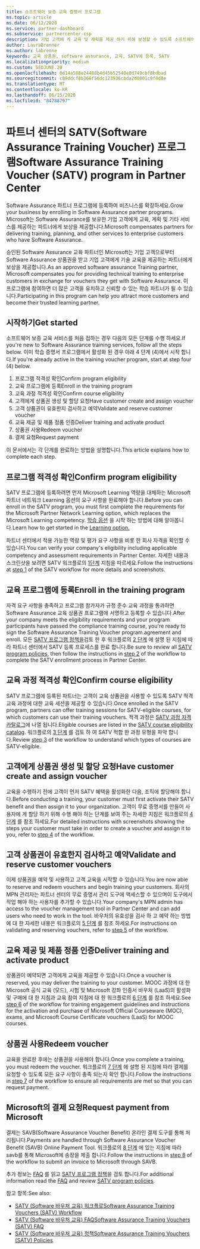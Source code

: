 ```yaml
---
title: 소프트웨어 보증 교육 증명서 프로그램
ms.topic: article
ms.date: 06/12/2020
ms.service: partner-dashboard
ms.subservice: partnercenter-csp
description: 기업 고객에 게 교육 및 계획을 제공 하기 위해 보정할 수 있도록 소프트웨어 보증 교육 증명서 프로그램에 등록 하는 방법에 대해 알아봅니다.
author: LauraBrenner
ms.author: labrenne
keywords: 교육 상품권, software assurance, 교육, SATV에 등록, SATV
ms.localizationpriority: medium
ms.custom: SEOJUNE.20
ms.openlocfilehash: 0d14a588e24488b4d45b52540e8d749cbf8bdbad
ms.sourcegitcommit: c89ddcf8b366f56dc123936cbda2d0001c9f0d8e
ms.translationtype: MT
ms.contentlocale: ko-KR
ms.lasthandoff: 06/15/2020
ms.locfileid: "84788797"
---
```

# <a name="software-assurance-training-voucher-satv-program-in-partner-center"></a><span data-ttu-id="34fb1-104">파트너 센터의 SATV(Software Assurance Training Voucher) 프로그램</span><span class="sxs-lookup"><span data-stu-id="34fb1-104">Software Assurance Training Voucher (SATV) program in Partner Center</span></span>

<span data-ttu-id="34fb1-105">Software Assurance 파트너 프로그램에 등록하여 비즈니스를 확장하세요.</span><span class="sxs-lookup"><span data-stu-id="34fb1-105">Grow your business by enrolling in Software Assurance partner programs.</span></span> <span data-ttu-id="34fb1-106">Microsoft는 Software Assurance를 보유한 기업 고객에게 교육, 계획 및 기타 서비스를 제공하는 파트너에게 보상을 제공합니다.</span><span class="sxs-lookup"><span data-stu-id="34fb1-106">Microsoft compensates partners for delivering training, planning, and other services to enterprise customers who have Software Assurance.</span></span>

<span data-ttu-id="34fb1-107">승인된 Software Assurance 교육 파트너인 Microsoft는 기업 고객으로부터 Software Assurance 상품권을 받고 기업 고객에게 기술 교육을 제공하는 파트너에게 보상을 제공합니다.</span><span class="sxs-lookup"><span data-stu-id="34fb1-107">As an approved software assurance Training partner, Microsoft compensates you for providing technical training to enterprise customers in exchange for vouchers they get with Software Assurance.</span></span> <span data-ttu-id="34fb1-108">이 프로그램에 참여하면 더 많은 고객을 유치하고 신뢰할 수 있는 학습 파트너가 될 수 있습니다.</span><span class="sxs-lookup"><span data-stu-id="34fb1-108">Participating in this program can help you attract more customers and become their trusted learning partner.</span></span>

## <a name="get-started"></a><span data-ttu-id="34fb1-109">시작하기</span><span class="sxs-lookup"><span data-stu-id="34fb1-109">Get started</span></span>

<span data-ttu-id="34fb1-110">소프트웨어 보증 교육 서비스를 처음 접하는 경우 다음의 모든 단계를 수행 하세요.</span><span class="sxs-lookup"><span data-stu-id="34fb1-110">If you're new to Software Assurance training services, follow all the steps below.</span></span> <span data-ttu-id="34fb1-111">이미 학습 증명서 프로그램에서 활성화 된 경우 아래 4 단계 (4)에서 시작 합니다.</span><span class="sxs-lookup"><span data-stu-id="34fb1-111">If you're already active in the training voucher program, start at step four (4) below.</span></span> 

1. <span data-ttu-id="34fb1-112">프로그램 적격성 확인</span><span class="sxs-lookup"><span data-stu-id="34fb1-112">Confirm program eligibility</span></span>
2. <span data-ttu-id="34fb1-113">교육 프로그램에 등록</span><span class="sxs-lookup"><span data-stu-id="34fb1-113">Enroll in the training program</span></span>
3. <span data-ttu-id="34fb1-114">교육 과정 적격성 확인</span><span class="sxs-lookup"><span data-stu-id="34fb1-114">Confirm course eligibility</span></span>
4. <span data-ttu-id="34fb1-115">고객에게 상품권 생성 및 할당 요청</span><span class="sxs-lookup"><span data-stu-id="34fb1-115">Have customer create and assign voucher</span></span>
5. <span data-ttu-id="34fb1-116">고객 상품권이 유효한지 검사하고 예약</span><span class="sxs-lookup"><span data-stu-id="34fb1-116">Validate and reserve customer voucher</span></span>
6. <span data-ttu-id="34fb1-117">교육 제공 및 제품 정품 인증</span><span class="sxs-lookup"><span data-stu-id="34fb1-117">Deliver training and activate product</span></span>
7. <span data-ttu-id="34fb1-118">상품권 사용</span><span class="sxs-lookup"><span data-stu-id="34fb1-118">Redeem voucher</span></span>
8. <span data-ttu-id="34fb1-119">결제 요청</span><span class="sxs-lookup"><span data-stu-id="34fb1-119">Request payment</span></span>

<span data-ttu-id="34fb1-120">이 문서에서는 각 단계를 완료하는 방법을 설명합니다.</span><span class="sxs-lookup"><span data-stu-id="34fb1-120">This article explains how to complete each step.</span></span>

## <a name="confirm-program-eligibility"></a><span data-ttu-id="34fb1-121">프로그램 적격성 확인</span><span class="sxs-lookup"><span data-stu-id="34fb1-121">Confirm program eligibility</span></span>

<span data-ttu-id="34fb1-122">SATV 프로그램에 등록하려면 먼저 Microsoft Learning 역량을 대체하는 Microsoft 파트너 네트워크 Learning 옵션의 요구 사항을 완료해야 합니다.</span><span class="sxs-lookup"><span data-stu-id="34fb1-122">Before you can enroll in the SATV program, you must first complete the requirements for the Microsoft Partner Network Learning option, which replaces the Microsoft Learning competency.</span></span> <span data-ttu-id="34fb1-123">[학습 옵션](https://partner.microsoft.com/membership/learning-partners) 을 시작 하는 방법에 대해 알아봅니다.</span><span class="sxs-lookup"><span data-stu-id="34fb1-123">Learn how to get started in the [Learning option.](https://partner.microsoft.com/membership/learning-partners)</span></span>

<span data-ttu-id="34fb1-124">파트너 센터에서 적용 가능한 역량 및 평가 요구 사항을 비롯 한 회사 자격을 확인할 수 있습니다.</span><span class="sxs-lookup"><span data-stu-id="34fb1-124">You can verify your company's eligibility including applicable competency and assessment requirements in Partner Center.</span></span> <span data-ttu-id="34fb1-125">자세한 내용과 스크린샷을 보려면 SATV 워크플로의 [1단계](https://query.prod.cms.rt.microsoft.com/cms/api/am/binary/RE4s3bB) 지침을 따르세요.</span><span class="sxs-lookup"><span data-stu-id="34fb1-125">Follow the instructions at [step 1](https://query.prod.cms.rt.microsoft.com/cms/api/am/binary/RE4s3bB) of the SATV workflow for more details and screenshots.</span></span>

## <a name="enroll-in-the-training-program"></a><span data-ttu-id="34fb1-126">교육 프로그램에 등록</span><span class="sxs-lookup"><span data-stu-id="34fb1-126">Enroll in the training program</span></span>

<span data-ttu-id="34fb1-127">자격 요구 사항을 충족하고 프로그램 참가자가 규정 준수 교육 과정을 통과하면 Software Assurance 교육 상품권 프로그램에 서명하고 등록할 수 있습니다.</span><span class="sxs-lookup"><span data-stu-id="34fb1-127">After your company meets the eligibility requirements and your program participants have passed the compliance training course, you're ready to sign the Software Assurance Training Voucher program agreement and enroll.</span></span> <span data-ttu-id="34fb1-128">모든 [SATV 프로그램 정책을](https://query.prod.cms.rt.microsoft.com/cms/api/am/binary/RE3koEP)검토 한 후 워크플로의 [2 단계](https://query.prod.cms.rt.microsoft.com/cms/api/am/binary/RE4s3bB) 에 설명 된 지침에 따라 파트너 센터에서 SATV 등록 프로세스를 완료 합니다.</span><span class="sxs-lookup"><span data-stu-id="34fb1-128">Be sure to review all [SATV program policies](https://query.prod.cms.rt.microsoft.com/cms/api/am/binary/RE3koEP), then follow the instructions in [step 2](https://query.prod.cms.rt.microsoft.com/cms/api/am/binary/RE4s3bB) of the workflow to complete the SATV enrollment process in Partner Center.</span></span>


## <a name="confirm-course-eligibility"></a><span data-ttu-id="34fb1-129">교육 과정 적격성 확인</span><span class="sxs-lookup"><span data-stu-id="34fb1-129">Confirm course eligibility</span></span>
<span data-ttu-id="34fb1-130">SATV 프로그램에 등록된 파트너는 고객이 교육 상품권을 사용할 수 있도록 SATV 적격 교육 과정에 대한 교육 세션을 제공할 수 있습니다.</span><span class="sxs-lookup"><span data-stu-id="34fb1-130">Once enrolled in the SATV program, partners can offer training sessions for SATV-eligible courses, for which customers can use their training vouchers.</span></span> <span data-ttu-id="34fb1-131">적격 과정은 [SATV 과정 자격 카탈로그](https://savl-catalog.microsoft.com/)에 나열 됩니다.</span><span class="sxs-lookup"><span data-stu-id="34fb1-131">Eligible courses are listed in the [SATV course eligibility catalog](https://savl-catalog.microsoft.com/).</span></span> <span data-ttu-id="34fb1-132">워크플로의 [3 단계](https://query.prod.cms.rt.microsoft.com/cms/api/am/binary/RE4s3bB) 를 검토 하 여 SATV 적합 한 과정 유형을 파악 합니다.</span><span class="sxs-lookup"><span data-stu-id="34fb1-132">Review [step 3](https://query.prod.cms.rt.microsoft.com/cms/api/am/binary/RE4s3bB) of the workflow to understand which types of courses are SATV-eligible.</span></span>

## <a name="have-customer-create-and-assign-voucher"></a><span data-ttu-id="34fb1-133">고객에게 상품권 생성 및 할당 요청</span><span class="sxs-lookup"><span data-stu-id="34fb1-133">Have customer create and assign voucher</span></span>

<span data-ttu-id="34fb1-134">교육을 수행하기 전에 고객이 먼저 SATV 혜택을 활성화한 다음, 조직에 할당해야 합니다.</span><span class="sxs-lookup"><span data-stu-id="34fb1-134">Before conducting a training, your customer must first activate their SATV benefit and then assign it to your organization.</span></span> <span data-ttu-id="34fb1-135">고객이 무료 증명서를 만들어 사용자에 게 할당 하기 위해 수행 해야 하는 단계를 보여 주는 자세한 지침은 워크플로의 [4 단계](https://query.prod.cms.rt.microsoft.com/cms/api/am/binary/RE4s3bB) 를 참조 하세요.</span><span class="sxs-lookup"><span data-stu-id="34fb1-135">For detailed instructions with screenshots showing the steps your customer must take in order to create a voucher and assign it to you, refer to [step 4](https://query.prod.cms.rt.microsoft.com/cms/api/am/binary/RE4s3bB) of the workflow.</span></span>

## <a name="validate-and-reserve-customer-vouchers"></a><span data-ttu-id="34fb1-136">고객 상품권이 유효한지 검사하고 예약</span><span class="sxs-lookup"><span data-stu-id="34fb1-136">Validate and reserve customer vouchers</span></span>

<span data-ttu-id="34fb1-137">이제 상품권을 예약 및 사용하고 고객 교육을 시작할 수 있습니다.</span><span class="sxs-lookup"><span data-stu-id="34fb1-137">You are now able to reserve and redeem vouchers and begin training your customers.</span></span> <span data-ttu-id="34fb1-138">회사의 MPN 관리자는 파트너 센터의 무료 증명서 관리 도구에 액세스할 수 있으며이 도구에서 작업 해야 하는 사용자를 추가할 수 있습니다.</span><span class="sxs-lookup"><span data-stu-id="34fb1-138">Your company's MPN admin has access to the voucher management tool in Partner Center and can add users who need to work in the tool.</span></span> <span data-ttu-id="34fb1-139">바우처의 유효성을 검사 하 고 예약 하는 방법에 대 한 자세한 내용은 워크플로의 [5 단계](https://query.prod.cms.rt.microsoft.com/cms/api/am/binary/RE4s3bB) 를 참조 하세요.</span><span class="sxs-lookup"><span data-stu-id="34fb1-139">For instructions on validating and reserving vouchers, refer to [step 5](https://query.prod.cms.rt.microsoft.com/cms/api/am/binary/RE4s3bB) of the workflow.</span></span>

## <a name="deliver-training-and-activate-product"></a><span data-ttu-id="34fb1-140">교육 제공 및 제품 정품 인증</span><span class="sxs-lookup"><span data-stu-id="34fb1-140">Deliver training and activate product</span></span>

<span data-ttu-id="34fb1-141">상품권이 예약되면 고객에게 교육을 제공할 수 있습니다.</span><span class="sxs-lookup"><span data-stu-id="34fb1-141">Once a voucher is reserved, you may deliver the training to your customer.</span></span> <span data-ttu-id="34fb1-142">MOOC 과정에 대 한 Microsoft 공식 교육 (모드), 시험 및 Microsoft 강좌 인증서 바우처 (LaaS)의 활성화 및 구매에 대 한 지침과 교육 참여 지침에 대 한 워크플로의 [6 단계](https://query.prod.cms.rt.microsoft.com/cms/api/am/binary/RE4s3bB) 를 참조 하세요.</span><span class="sxs-lookup"><span data-stu-id="34fb1-142">See [step 6](https://query.prod.cms.rt.microsoft.com/cms/api/am/binary/RE4s3bB) of the workflow for training engagement guidelines and instructions for the activation and purchase of Microsoft Official Courseware (MOC), exams, and Microsoft Course Certificate vouchers (LaaS) for MOOC courses.</span></span>

## <a name="redeem-voucher"></a><span data-ttu-id="34fb1-143">상품권 사용</span><span class="sxs-lookup"><span data-stu-id="34fb1-143">Redeem voucher</span></span>

<span data-ttu-id="34fb1-144">교육을 완료한 후에는 상품권을 사용해야 합니다.</span><span class="sxs-lookup"><span data-stu-id="34fb1-144">Once you complete a training, you must redeem the voucher.</span></span> <span data-ttu-id="34fb1-145">워크플로의 [7 단계](https://query.prod.cms.rt.microsoft.com/cms/api/am/binary/RE4s3bB) 에 설명 된 지침에 따라 결제를 요청할 수 있도록 모든 요구 사항이 충족 되는지 확인 합니다.</span><span class="sxs-lookup"><span data-stu-id="34fb1-145">Follow the instructions in [step 7](https://query.prod.cms.rt.microsoft.com/cms/api/am/binary/RE4s3bB) of the workflow to ensure all requirements are met so that you can request payment.</span></span> 


## <a name="request-payment-from-microsoft"></a><span data-ttu-id="34fb1-146">Microsoft의 결제 요청</span><span class="sxs-lookup"><span data-stu-id="34fb1-146">Request payment from Microsoft</span></span>

<span data-ttu-id="34fb1-147">결제는 SAVB(Software Assurance Voucher Benefit) 온라인 결제 도구를 통해 처리됩니다.</span><span class="sxs-lookup"><span data-stu-id="34fb1-147">Payments are handled through Software Assurance Voucher Benefit (SAVB) Online Payment Tool.</span></span> <span data-ttu-id="34fb1-148">워크플로의 [8 단계](https://query.prod.cms.rt.microsoft.com/cms/api/am/binary/RE4s3bB) 에 있는 지침에 따라 savb를 통해 Microsoft에 송장을 제출 합니다.</span><span class="sxs-lookup"><span data-stu-id="34fb1-148">Follow the instructions in [step 8](https://query.prod.cms.rt.microsoft.com/cms/api/am/binary/RE4s3bB) of the workflow to submit an invoice to Microsoft through SAVB.</span></span> 

<span data-ttu-id="34fb1-149">추가 정보는 [FAQ](https://query.prod.cms.rt.microsoft.com/cms/api/am/binary/RE3kz5o) 를 읽고 [SATV 프로그램 정책](https://query.prod.cms.rt.microsoft.com/cms/api/am/binary/RE3koEP)을 검토 합니다.</span><span class="sxs-lookup"><span data-stu-id="34fb1-149">For additional information read the [FAQ](https://query.prod.cms.rt.microsoft.com/cms/api/am/binary/RE3kz5o) and review [SATV program policies](https://query.prod.cms.rt.microsoft.com/cms/api/am/binary/RE3koEP).</span></span>

<span data-ttu-id="34fb1-150">참고 항목:</span><span class="sxs-lookup"><span data-stu-id="34fb1-150">See also:</span></span>

- [<span data-ttu-id="34fb1-151">SATV (Software 바우처 교육) 워크플로</span><span class="sxs-lookup"><span data-stu-id="34fb1-151">Software Assurance Training Vouchers (SATV) Workflow</span></span>](https://query.prod.cms.rt.microsoft.com/cms/api/am/binary/RE4s3bB)
- [<span data-ttu-id="34fb1-152">SATV (Software 바우처 교육) FAQ</span><span class="sxs-lookup"><span data-stu-id="34fb1-152">Software Assurance Training Vouchers (SATV) FAQ</span></span>](https://query.prod.cms.rt.microsoft.com/cms/api/am/binary/RE3kz5o)
- [<span data-ttu-id="34fb1-153">SATV (Software 바우처 교육) 정책</span><span class="sxs-lookup"><span data-stu-id="34fb1-153">Software Assurance Training Vouchers (SATV) Policies</span></span>](https://query.prod.cms.rt.microsoft.com/cms/api/am/binary/RE3koEP)
